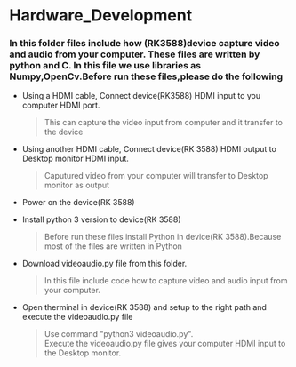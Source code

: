 # Hardware_Development


<h3>In this folder files include how (RK3588)device capture video and audio from your computer. These files are written by python and C. In this file we use libraries  as Numpy,OpenCv.Before run these files,please do the following </h3>

  * Using a HDMI cable, Connect device(RK3588) HDMI input to you computer HDMI port.
     >This can capture the video input from computer and it transfer to the device
      
  * Using another HDMI cable, Connect device(RK 3588) HDMI output to Desktop monitor HDMI input.
     >Caputured video from your computer will transfer to Desktop monitor as output
      
  * Power on the device(RK 3588)
  
  * Install python 3 version to device(RK 3588)
     >Before run these files install Python in device(RK 3588).Because most of the files are written in Python
        
  * Download videoaudio.py file from this folder.
     > In this file include code how to capture video and audio input from your computer.
     
  * Open therminal in device(RK 3588) and setup to the right path and execute the videoaudio.py file 
     > Use command "python3 videoaudio.py".<br>
     > Execute the videoaudio.py file gives your computer HDMI input to the Desktop monitor.
